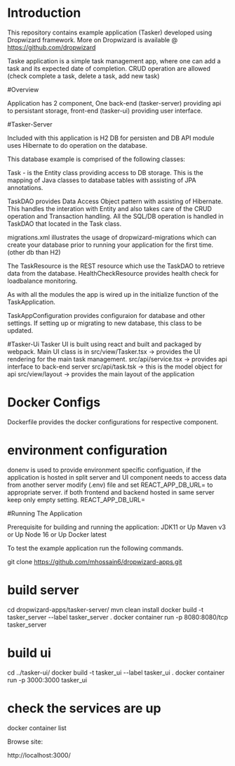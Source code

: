 # Introduction
This repository contains example application (Tasker) developed using Dropwizard framework.
More on Dropwizard is available @ https://github.com/dropwizard 

Taske application is a simple task management app, where one can add a task and its expected date of completion. 
CRUD operation are allowed (check complete a task, delete a task, add new task)

#Overview

Application has 2 component, One back-end (tasker-server) providing api to persistant storage, front-end (tasker-ui) providing user interface.

#Tasker-Server

Included with this application is H2 DB for persisten and DB API module uses Hibernate to do operation on the database.

This database example is comprised of the following classes:

Task - is the Entity class providing access to DB storage. This is the mapping of Java classes to database tables with assisting of JPA annotations.

TaskDAO provides Data Access Object pattern with assisting of Hibernate. This handles the interation with Entity and also takes care of the CRUD operation and Transaction handling. All the SQL/DB operation is handled in TaskDAO that located in the Task class.

migrations.xml illustrates the usage of dropwizard-migrations which can create your database prior to running your application for the first time. (other db than H2)

The TaskResource is the REST resource which use the TaskDAO to retrieve data from the database. HealthCheckResource provides health check for loadbalance monitoring.

As with all the modules the app is wired up in the initialize function of the TaskApplication.

TaskAppConfiguration provides configuraion for database and other settings. If setting up or migrating to new database, this class to be updated.

#Tasker-Ui
Tasker UI is built using react and built and packaged by webpack.
Main UI class is in 
src/view/Tasker.tsx -> provides the UI rendering for the main task management.
src/api/service.tsx -> provides api interface to back-end server
src/api/task.tsk -> this is the model object for api 
src/view/layout -> provides the main layout of the application

# Docker Configs
Dockerfile provides the docker configurations for respective component.

# environment configuration

donenv is used to provide environment specific configuation, if the application is hosted in split server and UI component needs to access data from another server modify (.env) file and set REACT_APP_DB_URL= to appropriate server. if both frontend and backend hosted in same server keep only empty setting. REACT_APP_DB_URL= 

#Running The Application

Prerequisite for building and running the application:
JDK11 or Up
Maven v3 or Up
Node 16 or Up
Docker latest

To test the example application run the following commands.

git clone https://github.com/mhossain6/dropwizard-apps.git

# build server 

cd dropwizard-apps/tasker-server/
mvn clean install
docker build -t tasker_server --label tasker_server  .
docker container run -p 8080:8080/tcp  tasker_server

# build ui
 cd ../tasker-ui/
 docker build -t tasker_ui --label tasker_ui  .
 docker container run -p 3000:3000  tasker_ui
 
 # check the services are up
 docker container list
 
 Browse site:
 
 http://localhost:3000/
